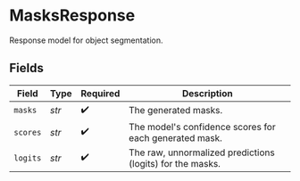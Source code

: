 # MasksResponse

Response model for object segmentation.


## Fields

| Field                                                     | Type                                                      | Required                                                  | Description                                               |
| --------------------------------------------------------- | --------------------------------------------------------- | --------------------------------------------------------- | --------------------------------------------------------- |
| `masks`                                                   | *str*                                                     | :heavy_check_mark:                                        | The generated masks.                                      |
| `scores`                                                  | *str*                                                     | :heavy_check_mark:                                        | The model's confidence scores for each generated mask.    |
| `logits`                                                  | *str*                                                     | :heavy_check_mark:                                        | The raw, unnormalized predictions (logits) for the masks. |